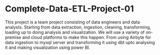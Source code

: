 # Complete-Data-ETL-Project-01

This project is a team project consisting of data engineers and data analysts. Starting from data extraction, ingestion, cleaning, transforming, loading up to doing analysis and visualization. We will use a variety of on-premise and cloud platforms to make this happen. From using Airbyte for data ingestion to mysql server and transforming it using dbt upto analysing it and making visualization using power BI.
